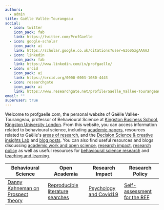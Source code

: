 ```yaml
---
authors:
  - admin
title: Gaëlle Vallée-Tourangeau
social:
  - icon: twitter
    icon_pack: fab
    link: https://twitter.com/ProfGaelle
  - icon: google-scholar
    icon_pack: ai
    link: https://scholar.google.co.uk/citations?user=G3o05zgAAAAJ
  - icon: linkedin
    icon_pack: fab
    link: https://www.linkedin.com/in/profgaelle/
  - icon: orcid
    icon_pack: ai
    link: https://orcid.org/0000-0003-1080-4443
  - icon: researchgate
    icon_pack: ai
    link: https://www.researchgate.net/profile/Gaelle_Vallee-Tourangeau
email: ""
superuser: true
---
```


Welcome to profgaelle.com, the personal website of Gaëlle Vallée-Tourangeau, professor of Behavioural Science at [Kingston Business School](https://www.kingston.ac.uk/staff/profile/professor-gaeumllle-valleacutee-tourangeau-63/), [Kingston University London](https://www.kingston.ac.uk). From this website, you can access information related to behavioural science, including [academic papers](/publication/), resources related to Gaëlle's [areas of research](/project/), and the [Decision Science & creative insights Lab](/dsci-lab/) and [blog posts](/post/). You can also find useful resources and blogs discussing [academic work and open science](/category/open-academia/), [research  impact](/category/research-impact/), [research policy](/category/research-policy/) as well as useful resources for [behavioural science research](/ac-resources/) and [teaching and learning](/tl-resources/).

**Behavioural Science** | **Open Academia** |  **Research Impact** | **Research Policy** |
 ---------- |  ---------- |  ---------- |  ---------- |
[Danny Kahneman on Prospect theory](/post/danny-kahneman-prospect-theory) | [Reproducible literature searches](/post/reproducible-lit-search/)|[Psychology and Covid19](/post/psychology-and-covid19/)|[Self-assessment for the REF](post/REF-self-assessment/)|
